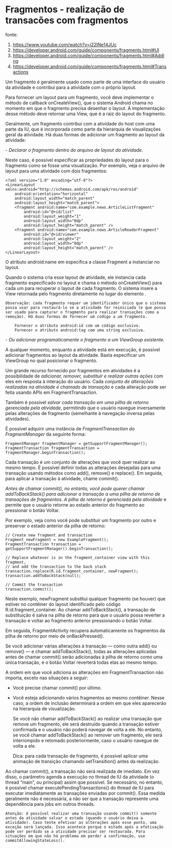 # Fragmentos - realização de transacões com fragmentos


fonte: 
1. https://www.youtube.com/watch?v=i22INe14JUc
2. https://developer.android.com/guide/components/fragments.html#UI
3. https://developer.android.com/guide/components/fragments.html#Adding
4. https://developer.android.com/guide/components/fragments.html#Transactions

Um fragmento é geralmente usado como parte de uma interface do usuário da atividade e contribui para a atividade com o próprio layout.

Para fornecer um layout para um fragmento, você deve implementar o método de callback onCreateView(), que o sistema Android chama no momento em que o fragmento precisa desenhar o layout. A implementação desse método deve retornar uma View, que é a raiz do layout do fragmento.

Geralmente, um fragmento contribui com a atividade do host com uma parte da IU, que é incorporada como parte da hierarquia de visualizações geral da atividade. Há duas formas de adicionar um fragmento ao layout da atividade:

*- Declarar o fragmento dentro do arquivo de layout da atividade.*

Neste caso, é possível especificar as propriedades do layout para o fragmento como se fosse uma visualização. Por exemplo, veja o arquivo de layout para uma atividade com dois fragmentos:

	<?xml version="1.0" encoding="utf-8"?>
	<LinearLayout xmlns:android="http://schemas.android.com/apk/res/android"
	    android:orientation="horizontal"
	    android:layout_width="match_parent"
	    android:layout_height="match_parent">
	    <fragment android:name="com.example.news.ArticleListFragment"
		    android:id="@+id/list"
		    android:layout_weight="1"
		    android:layout_width="0dp"
		    android:layout_height="match_parent" />
	    <fragment android:name="com.example.news.ArticleReaderFragment"
		    android:id="@+id/viewer"
		    android:layout_weight="2"
		    android:layout_width="0dp"
		    android:layout_height="match_parent" />
	</LinearLayout>

O atributo android:name em <fragment> especifica a classe Fragment a instanciar no layout.

Quando o sistema cria esse layout de atividade, ele instancia cada fragmento especificado no layout e chama o método onCreateView() para cada um para recuperar o layout de cada fragmento. O sistema insere a View retornada pelo fragmento diretamente no lugar do elemento <fragment>.

	Observação: cada fragmento requer um identificador único que o sistema possa usar para restaurá-lo se a atividade for reiniciada (e que possa ser usado para capturar o fragmento para realizar transações como a remoção). Há duas formas de fornecer um código a um fragmento.

	    Fornecer o atributo android:id com um código exclusivo.
	    Fornecer o atributo android:tag com uma string exclusiva.

*- Ou adicionar programaticamente o fragmento a um ViewGroup existente.*

A qualquer momento, enquanto a atividade está em execução, é possível adicionar fragmentos ao layout da atividade. Basta especificar um ViewGroup no qual posicionar o fragmento.


Um grande recurso fornecido por fragmentos em atividades é a possibilidade de *adicionar, remover, substituir e realizar outras ações* com eles em resposta à interação do usuário. Cada *conjunto de alterações realizadas na atividade é chamado de transação* e cada alteração pode ser feita usando APIs em FragmentTransaction.

Também é possível *salvar cada transação em uma pilha de retorno gerenciada pela atividade*, permitindo que o usuário navegue inversamente pelas alterações de fragmento (semelhante à navegação inversa pelas atividades).

É possível adquirir uma instância de *FragmentTransaction do FragmentManager* da seguinte forma:

	FragmentManager fragmentManager = getSupportFragmentManager();
	FragmentTransaction fragmentTransaction = fragmentManager.beginTransaction();

Cada transação é um conjunto de alterações que você quer realizar ao mesmo tempo. É possível definir todas as alterações desejadas para uma transação usando métodos como add(), remove() e replace(). Em seguida, para aplicar a transação à atividade, chame commit().

_Antes de chamar commit(), no entanto, você pode querer chamar addToBackStack() para adicionar a transação a uma pilha de retorno de transações de fragmentos_. *A pilha de retorno é gerenciada pela atividade* e permite que o usuário retorne ao estado anterior do fragmento ao pressionar o botão Voltar.

Por exemplo, veja como você pode substituir um fragmento por outro e preservar o estado anterior da pilha de retorno:

	// Create new fragment and transaction
	Fragment newFragment = new ExampleFragment();
	FragmentTransaction transaction = getSupportFragmentManager().beginTransaction();

	// Replace whatever is in the fragment_container view with this fragment,
	// and add the transaction to the back stack
	transaction.replace(R.id.fragment_container, newFragment);
	transaction.addToBackStack(null);

	// Commit the transaction
	transaction.commit();

Neste exemplo, newFragment substitui qualquer fragmento (se houver) que estiver no contêiner do layout identificado pelo código R.id.fragment_container. Ao chamar addToBackStack(), a transação de substituição é salva na pilha de retorno para que o usuário possa reverter a transação e voltar ao fragmento anterior pressionando o botão Voltar.

Em seguida, FragmentActivity recupera automaticamente os fragmentos da pilha de retorno por meio de onBackPressed().

Se você adicionar várias alterações à transação — como outra add() ou remove() — e chamar addToBackStack(), todas as alterações aplicadas antes de chamar commit() serão adicionadas à pilha de retorno como uma única transação, e o botão Voltar reverterá todas elas ao mesmo tempo.

A ordem em que você adiciona as alterações em FragmentTransaction não importa, exceto nas situações a seguir:

- Você precise chamar commit() por último.
- Você esteja adicionando vários fragmentos ao mesmo contêiner. Nesse caso, a ordem de inclusão determinará a ordem em que eles aparecerão na hierarquia de visualização.

	Se você não chamar addToBackStack() ao realizar uma transação que remove um fragmento, ele será destruído quando a transação estiver confirmada e o usuário não poderá navegar de volta a ele. No entanto, se você chamar addToBackStack() ao remover um fragmento, ele será interrompido e retomado posteriormente, caso o usuário navegue de volta a ele.

	Dica: para cada transação de fragmento, é possível aplicar uma animação de transição chamando setTransition() antes da realização.

Ao chamar commit(), a transação não será realizada de imediato. Em vez disso, o parâmetro agenda a execução no thread de IU da atividade (o thread “main”, ou principal) assim que possível. Se necessário, no entanto, é possível chamar executePendingTransactions() do thread de IU para executar imediatamente as transações enviadas por commit(). Essa medida geralmente não é necessária, a não ser que a transação represente uma dependência para jobs em outros threads.

	Atenção: é possível realizar uma transação usando commit() somente antes da atividade salvar o estado (quando o usuário deixa a atividade). Caso tente efetivar as alterações após esse ponto, uma exceção será lançada. Isso acontece porque o estado após a efetivação pode ser perdido se a atividade precisar ser restaurada. Para situações em que não há problema em perder a confirmação, use commitAllowingStateLoss().




